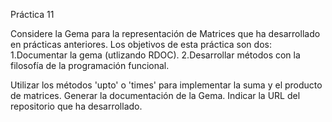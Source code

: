 Práctica 11

Considere la Gema para la representación de Matrices que ha desarrollado en prácticas anteriores. Los objetivos de esta práctica son dos:
	1.Documentar la gema (utlizando RDOC).
	2.Desarrollar métodos con la filosofía de la programación funcional.

Utilizar los métodos 'upto' o 'times' para implementar la suma y el producto de matrices.
Generar la documentación de la Gema.
Indicar la URL del repositorio que ha desarrollado.
